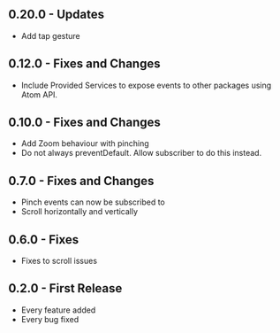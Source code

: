 ## 0.20.0 - Updates
* Add tap gesture

## 0.12.0 - Fixes and Changes
* Include Provided Services to expose events to other packages using Atom API.

## 0.10.0 - Fixes and Changes
* Add Zoom behaviour with pinching
* Do not always preventDefault. Allow subscriber to do this instead.

## 0.7.0 - Fixes and Changes
* Pinch events can now be subscribed to
* Scroll horizontally and vertically

## 0.6.0 - Fixes
* Fixes to scroll issues

## 0.2.0 - First Release
* Every feature added
* Every bug fixed
